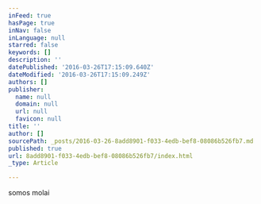 ```yaml
---
inFeed: true
hasPage: true
inNav: false
inLanguage: null
starred: false
keywords: []
description: ''
datePublished: '2016-03-26T17:15:09.640Z'
dateModified: '2016-03-26T17:15:09.249Z'
authors: []
publisher:
  name: null
  domain: null
  url: null
  favicon: null
title: ''
author: []
sourcePath: _posts/2016-03-26-8add8901-f033-4edb-bef8-08086b526fb7.md
published: true
url: 8add8901-f033-4edb-bef8-08086b526fb7/index.html
_type: Article

---
```

somos molai